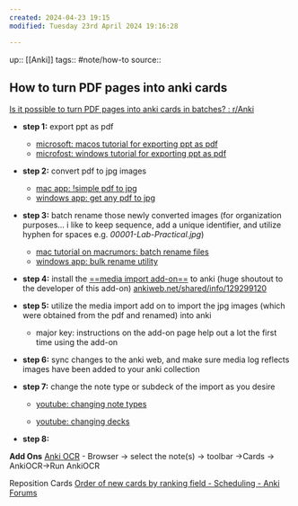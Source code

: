 ```yaml
---
created: 2024-04-23 19:15
modified: Tuesday 23rd April 2024 19:16:28

---
```

up::  [[Anki]]
tags:: #note/how-to
source::
## How to turn PDF pages into anki cards
[Is it possible to turn PDF pages into anki cards in batches? : r/Anki](https://www.reddit.com/r/Anki/comments/mufglx/is_it_possible_to_turn_pdf_pages_into_anki_cards/)

- **step 1:** export ppt as pdf
    - [microsoft: macos tutorial for exporting ppt as pdf](https://support.microsoft.com/en-us/office/save-powerpoint-presentations-as-pdf-files-9b5c786b-9c6e-4fe6-81f6-9372f77c47c8#OfficeVersion=macOS)
    - [microfost: windows tutorial for exporting ppt as pdf](https://support.microsoft.com/en-us/office/save-powerpoint-presentations-as-pdf-files-9b5c786b-9c6e-4fe6-81f6-9372f77c47c8#OfficeVersion=Windows)

- **step 2:** convert pdf to jpg images
    - [mac app: !simple pdf to jpg](https://apps.apple.com/us/app/simple-pdf-to-jpg/id1087705047?mt=12)
    - [windows app: get any pdf to jpg](https://www.microsoft.com/en-us/p/any-pdf-to-jpg-pdf-to-jpeg-pdf-to-png-pdf-to-images-converter/9ngv3rrb3zk2?activetab=pivot:overviewtab)

- **step 3:** batch rename those newly converted images (for organization purposes... i like to keep sequence, add a unique identifier, and utilize hyphen for spaces e.g. _00001-Lab-Practical.jpg_)
    - [mac tutorial on macrumors: batch rename files](https://www.macrumors.com/how-to/batch-rename-files-in-macos/)
    - [windows app: bulk rename utility](https://www.bulkrenameutility.co.uk/)

- **step 4:** install the [==media import add-on==](https://ankiweb.net/shared/info/1531997860) to anki (huge shoutout to the developer of this add-on) [ankiweb.net/shared/info/129299120](https://ankiweb.net/shared/info/129299120)

- **step 5:** utilize the media import add on to import the jpg images (which were obtained from the pdf and renamed) into anki

    - major key: instructions on the add-on page help out a lot the first time using the add-on

- **step 6:** sync changes to the anki web, and make sure media log reflects images have been added to your anki collection

- **step 7:** change the note type or subdeck of the import as you desire

    - [youtube: changing note types](https://www.youtube.com/watch?v=AWWJTHt9UIk)

    - [youtube: changing decks](https://www.youtube.com/watch?v=V_tTfNGG8aE)

- **step 8:** 


**Add Ons**
[Anki OCR](https://ankiweb.net/shared/info/546383173)
	- Browser -> select the note(s) -> toolbar ->Cards -> AnkiOCR->Run AnkiOCR

Reposition Cards
[Order of new cards by ranking field - Scheduling - Anki Forums](https://forums.ankiweb.net/t/order-of-new-cards-by-ranking-field/12202/4)
